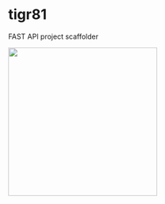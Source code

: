 # tigr81

FAST API project scaffolder


<img src="https://static.vecteezy.com/ti/vettori-gratis/p1/5142438-cute-baby-tigre-vettoriale.jpg" width="300"/>